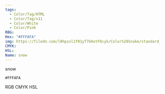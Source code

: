 ```yaml
---
tags:
  - Color/Tag/HTML
  - Color/Tag/x11
  - Color/White
  - Color/Pink
RBG: 
Hex: "#FFFAFA"
img: https://filedn.com/l0hpzxl1f01yT7GHxtF8cyk/Color%20Snake/standard_csv_to_svg/#FFFAFA.svg
CMYK: 
HSL: 
Name: snow
---
```

snow
```palette
#FFFAFA
```
RGB
CMYK
HSL